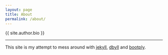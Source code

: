 ```yaml
---
layout: page
title: About
permalink: /about/
---
```


<p class="p-note">{{ site.author.bio }}</p>

---
This site is my attempt to mess around with [jekyll](http://jekyllrb.com/), [dbyll](http://dbtek.github.io/dbyll) and [bootply](http://www.bootply.com).